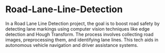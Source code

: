 # Road-Lane-Line-Detection
In a Road Lane Line Detection project, the goal is to boost road safety by detecting lane markings using computer vision techniques like edge detection and Hough Transform. The process involves collecting road images, preprocessing them, and identifying lane lines. This tech aids in autonomous vehicle navigation and driver assistance systems.
